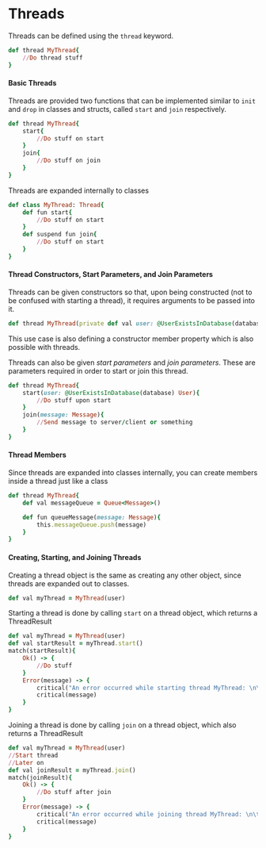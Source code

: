 # Threads
Threads can be defined using the `thread` keyword.
```ruby
def thread MyThread{
    //Do thread stuff
}
```
#### Basic Threads
Threads are provided two functions that can be implemented similar to `init` and `drop` in classes and structs, called `start` and `join` respectively.
```ruby
def thread MyThread{
    start{
        //Do stuff on start
    }
    join{
        //Do stuff on join
    }
}
```
Threads are expanded internally to classes
```ruby
def class MyThread: Thread{
    def fun start{
        //Do stuff on start
    }
    def suspend fun join{
        //Do stuff on start
    }
}
```
#### Thread Constructors, Start Parameters, and Join Parameters
Threads can be given constructors so that, upon being constructed (not to be confused with starting a thread), it requires arguments to be passed into it.
```ruby
def thread MyThread(private def val user: @UserExistsInDatabase(database) User)
```
This use case is also defining a constructor member property which is also possible with threads.

Threads can also be given *start parameters* and *join parameters*. These are parameters required in order to start or join this thread.
```ruby
def thread MyThread{
    start(user: @UserExistsInDatabase(database) User){
        //Do stuff upon start
    }
    join(message: Message){
        //Send message to server/client or something
    }
}
```

#### Thread Members
Since threads are expanded into classes internally, you can create members inside a thread just like a class
```ruby
def thread MyThread{
    def val messageQueue = Queue<Message>()

    def fun queueMessage(message: Message){
        this.messageQueue.push(message)
    }
}
```

#### Creating, Starting, and Joining Threads
Creating a thread object is the same as creating any other object, since threads are expanded out to classes.
```ruby
def val myThread = MyThread(user)
```
Starting a thread is done by calling `start` on a thread object, which returns a ThreadResult
```ruby
def val myThread = MyThread(user)
def val startResult = myThread.start()
match(startResult){
    Ok() -> {
        //Do stuff
    }
    Error(message) -> {
        critical("An error occurred while starting thread MyThread: \n\t")
        critical(message)
    }
}
```
Joining a thread is done by calling `join` on a thread object, which also returns a ThreadResult
```ruby
def val myThread = MyThread(user)
//Start thread
//Later on
def val joinResult = myThread.join()
match(joinResult){
    Ok() -> {
        //Do stuff after join
    }
    Error(message) -> {
        critical("An error occurred while joining thread MyThread: \n\t")
        critical(message)
    }
}
```
